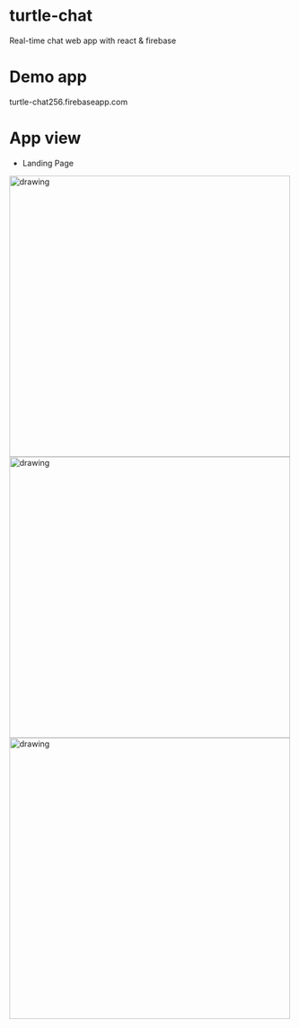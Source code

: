 # turtle-chat
Real-time chat web app with react & firebase

# Demo app
turtle-chat256.firebaseapp.com

# App view

- Landing Page

<img src="https://github.com/terkoizmy/turtle-chat/main/img/home.png" alt="drawing" width="500"/>
<img src="https://github.com/terkoizmy/turtle-chat/tree/main/img/login.png" alt="drawing" width="500"/>
<img src="https://github.com/terkoizmy/turtle-chat/tree/main/img/register.png" alt="drawing" width="500"/>

